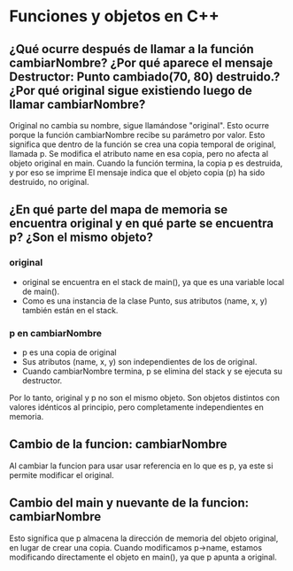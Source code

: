 # Funciones y objetos en C++

## ¿Qué ocurre después de llamar a la función cambiarNombre? ¿Por qué aparece el mensaje Destructor: Punto cambiado(70, 80) destruido.? ¿Por qué original sigue existiendo luego de llamar cambiarNombre?
Original no cambia su nombre, sigue llamándose "original". Esto ocurre porque la función cambiarNombre recibe su parámetro por valor. 
Esto significa que dentro de la función se crea una copia temporal de original, llamada p. Se modifica el atributo name en esa copia, pero no afecta al objeto original en main. Cuando la función termina, la copia p es destruida, y por eso se imprime
El mensaje indica que el objeto copia (p) ha sido destruido, no original.

## ¿En qué parte del mapa de memoria se encuentra original y en qué parte se encuentra p? ¿Son el mismo objeto?
### original
* original se encuentra en el stack de main(), ya que es una variable local de main().
* Como es una instancia de la clase Punto, sus atributos (name, x, y) también están en el stack.
### p en cambiarNombre
* p es una copia de original
* Sus atributos (name, x, y) son independientes de los de original.
* Cuando cambiarNombre termina, p se elimina del stack y se ejecuta su destructor.
  
Por lo tanto, original y p no son el mismo objeto. Son objetos distintos con valores idénticos al principio, pero completamente independientes en memoria.

## Cambio de la funcion: cambiarNombre

Al cambiar la funcion para usar usar referencia en lo que es p, ya este si permite modificar el original. 

## Cambio del main y nuevante de la funcion: cambiarNombre

Esto significa que p almacena la dirección de memoria del objeto original, en lugar de crear una copia.
Cuando modificamos p->name, estamos modificando directamente el objeto en main(), ya que p apunta a original.

